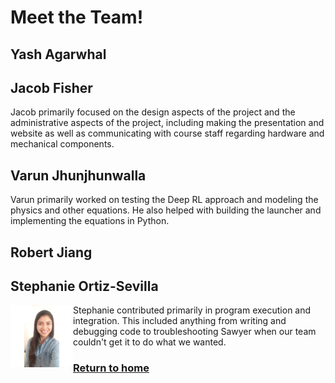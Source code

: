 # Meet the Team!

## Yash Agarwhal

## Jacob Fisher

Jacob primarily focused on the design aspects of the project and the administrative aspects of the project, including making the presentation and website as well as  communicating with course staff regarding hardware and mechanical components.

## Varun Jhunjhunwalla

Varun primarily worked on testing the Deep RL approach and modeling the physics and other equations. He also helped with building the launcher and implementing the equations in Python.

## Robert Jiang

## Stephanie Ortiz-Sevilla

<img align="left" width="100" height="100" src="StephanieOrtiz.JPG">

Stephanie contributed primarily in program execution and integration. This included anything from writing and debugging code to troubleshooting Sawyer when our team couldn't get it to do what we wanted. 

### [Return to home](index.md)
